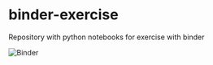 # binder-exercise
Repository with python notebooks for exercise with binder

![Binder](https://mybinder.org/badge_logo.svg)
